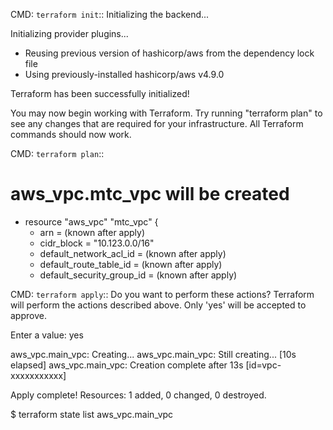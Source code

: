 CMD: `terraform init`::
Initializing the backend...

Initializing provider plugins...
- Reusing previous version of hashicorp/aws from the dependency lock file
- Using previously-installed hashicorp/aws v4.9.0

Terraform has been successfully initialized!

You may now begin working with Terraform. Try running "terraform plan" to see
any changes that are required for your infrastructure. All Terraform commands
should now work.


CMD: `terraform plan`::
# aws_vpc.mtc_vpc will be created
  + resource "aws_vpc" "mtc_vpc" {
      + arn                                  = (known after apply)
      + cidr_block                           = "10.123.0.0/16"
      + default_network_acl_id               = (known after apply)
      + default_route_table_id               = (known after apply)
      + default_security_group_id            = (known after apply)


CMD: `terraform apply`::
Do you want to perform these actions?
  Terraform will perform the actions described above.
  Only 'yes' will be accepted to approve.

  Enter a value: yes

aws_vpc.main_vpc: Creating...
aws_vpc.main_vpc: Still creating... [10s elapsed]
aws_vpc.main_vpc: Creation complete after 13s [id=vpc-xxxxxxxxxxx]

Apply complete! Resources: 1 added, 0 changed, 0 destroyed.

$ terraform state list
aws_vpc.main_vpc
